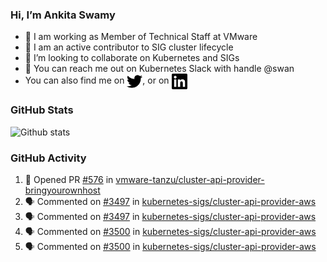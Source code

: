 ### Hi, I’m Ankita Swamy

- 💼 I am working as Member of Technical Staff at VMware
- 👀 I am an active contributor to SIG cluster lifecycle 
- 💞️ I’m looking to collaborate on Kubernetes and SIGs
- 💬 You can reach me out on Kubernetes Slack with handle @swan
- You can also find me on <a href="https://twitter.com/SwamyAnkita" target="blank"><img align="center" src="https://raw.githubusercontent.com/Ankitasw/Ankitasw/master/svg/twitter.svg" alt="Ankitasw" height="25" width="25" color="#1DA1f2" /></a>, or on <a href="https://www.linkedin.com/in/Ankitaswamy/" target="blank"><img align="center" src="https://raw.githubusercontent.com/Ankitasw/Ankitasw/master/svg/linkedin.svg" alt="Ankitasw" height="25" width="25" /></a>

### GitHub Stats
![Github stats](https://github-readme-stats.vercel.app/api?username=Ankitasw&count_private=true&show_icons=true&theme=tokyonight)

### GitHub Activity 
<!--START_SECTION:activity-->
1. 💪 Opened PR [#576](https://github.com/vmware-tanzu/cluster-api-provider-bringyourownhost/pull/576) in [vmware-tanzu/cluster-api-provider-bringyourownhost](https://github.com/vmware-tanzu/cluster-api-provider-bringyourownhost)
2. 🗣 Commented on [#3497](https://github.com/kubernetes-sigs/cluster-api-provider-aws/issues/3497) in [kubernetes-sigs/cluster-api-provider-aws](https://github.com/kubernetes-sigs/cluster-api-provider-aws)
3. 🗣 Commented on [#3497](https://github.com/kubernetes-sigs/cluster-api-provider-aws/issues/3497) in [kubernetes-sigs/cluster-api-provider-aws](https://github.com/kubernetes-sigs/cluster-api-provider-aws)
4. 🗣 Commented on [#3500](https://github.com/kubernetes-sigs/cluster-api-provider-aws/issues/3500) in [kubernetes-sigs/cluster-api-provider-aws](https://github.com/kubernetes-sigs/cluster-api-provider-aws)
5. 🗣 Commented on [#3500](https://github.com/kubernetes-sigs/cluster-api-provider-aws/issues/3500) in [kubernetes-sigs/cluster-api-provider-aws](https://github.com/kubernetes-sigs/cluster-api-provider-aws)
<!--END_SECTION:activity-->
